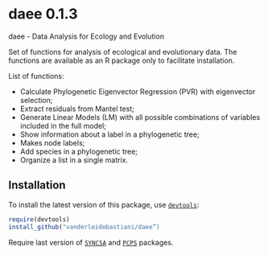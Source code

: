 daee 0.1.3
====

daee - Data Analysis for Ecology and Evolution

Set of functions for analysis of ecological and evolutionary data. The functions are available as an R package only to facilitate installation.

List of functions:
- Calculate Phylogenetic Eigenvector Regression (PVR) with eigenvector selection;
- Extract residuals from Mantel test;
- Generate Linear Models (LM) with all possible combinations of variables included in the full model;
- Show information about a label in a phylogenetic tree;
- Makes node labels;
- Add species in a phylogenetic tree;
- Organize a list in a single matrix.


## Installation
  
To install the latest version of this package, use [`devtools`](https://github.com/hadley/devtools):

```r
require(devtools)
install_github("vanderleidebastiani/daee”)
```

Require last version of [`SYNCSA`](https://github.com/vanderleidebastiani/SYNCSA) and 
[`PCPS`](https://github.com/vanderleidebastiani/PCPS) packages.
